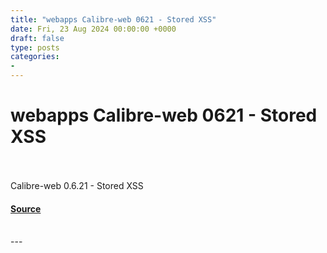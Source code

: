 ```yaml
---
title: "webapps Calibre-web 0621 - Stored XSS"
date: Fri, 23 Aug 2024 00:00:00 +0000
draft: false
type: posts
categories: 
- 
---
```

# webapps Calibre-web 0621 - Stored XSS

<br/>

<br/>
Calibre-web 0.6.21 - Stored XSS

#### [Source](https://www.exploit-db.com/exploits/52067)

<br/>
---
